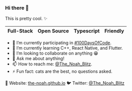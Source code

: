 ### Hi there 👋

This is pretty cool. ✨

| Full-Stack | Open Source | Typescript | Friendly |
| ---------- | ----------- | ---------- | -------- |

- 🔭 I’m currently participating in [#100DaysOfCode](https://100daysofcode.com/).
- 🌱 I’m currently learning C++, React Native, and Flutter.
- 👯 I’m looking to collaborate on anything 😁
- 💬 Ask me about anything!
- 📫 How to reach me: [@The_Noah_Blitz](https://twitter.com/The_Noah_Blitz).
- ⚡ Fun fact: cats are the best, no questions asked.

🔗 Website: [the-noah.github.io](https://the-noah.github.io/)
🐦 Twitter: [@The_Noah_Blitz](https://twitter.com/The_Noah_Blitz)

<!--
**The-Noah/The-Noah** is a ✨ _special_ ✨ repository because its `README.md` (this file) appears on your GitHub profile.

Here are some ideas to get you started:

- 🔭 I’m currently working on ...
- 🌱 I’m currently learning ...
- 👯 I’m looking to collaborate on ...
- 🤔 I’m looking for help with ...
- 💬 Ask me about ...
- 📫 How to reach me: ...
- 😄 Pronouns: ...
- ⚡ Fun fact: ...
-->
